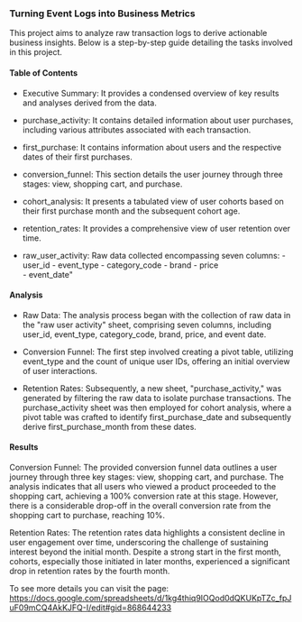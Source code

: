 ### Turning Event Logs into Business Metrics

This project aims to analyze raw transaction logs to derive actionable business insights. Below is a step-by-step guide detailing the tasks involved in this project.

#### Table of Contents

- Executive Summary: It provides a condensed overview of key results and analyses derived from the data.  

- purchase_activity: It contains detailed information about user purchases, including various attributes associated with each transaction. 

- first_purchase: It contains information about users and the respective dates of their first purchases. 

- conversion_funnel: This section details the user journey through three stages: view, shopping cart, and purchase. 

- cohort_analysis: It presents a tabulated view of user cohorts based on their first purchase month and the subsequent cohort age.

- retention_rates: It provides a comprehensive view of user retention over time.

- raw_user_activity: Raw data collected encompassing seven columns: 
      - user_id	
      - event_type 
      - category_code 
      - brand 
      - price	
      - event_date"

#### Analysis

- Raw Data: The analysis process began with the collection of raw data in the "raw user activity" sheet, comprising seven columns, including user_id, event_type, category_code, brand, price, and event date.

- Conversion Funnel: The first step involved creating a pivot table, utilizing event_type and the count of unique user IDs, offering an initial overview of user interactions.  

- Retention Rates: Subsequently, a new sheet, "purchase_activity," was generated by filtering the raw data to isolate purchase transactions. The purchase_activity sheet was then employed for cohort analysis, where a pivot table was crafted to identify first_purchase_date and subsequently derive first_purchase_month from these dates.

#### Results 

Conversion Funnel: The provided conversion funnel data outlines a user journey through three key stages: view, shopping cart, and purchase. The analysis indicates that all users who viewed a product proceeded to the shopping cart, achieving a 100% conversion rate at this stage. However, there is a considerable drop-off in the overall conversion rate from the shopping cart to purchase, reaching 10%.

Retention Rates: The retention rates data highlights a consistent decline in user engagement over time, underscoring the challenge of sustaining interest beyond the initial month. Despite a strong start in the first month, cohorts, especially those initiated in later months, experienced a significant drop in retention rates by the fourth month. 

To see more details you can visit the page: https://docs.google.com/spreadsheets/d/1kg4thiq9IOQod0dQKUKpTZc_fpJuF09mCQ4AkKJFQ-I/edit#gid=868644233